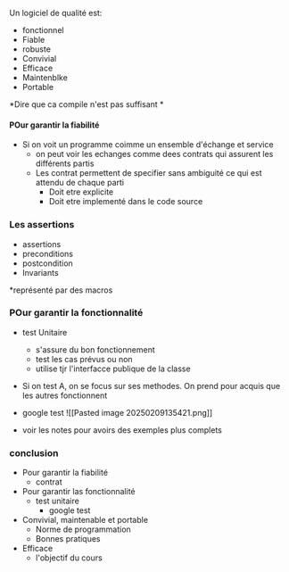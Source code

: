 Un logiciel de qualité est: 
- fonctionnel 
- Fiable
- robuste
- Convivial 
- Efficace
- Maintenblke 
- Portable

*Dire que ca compile n'est pas suffisant *

#### POur garantir la fiabilité 
- Si on voit un programme coimme un ensemble d'échange et service
	- on peut voir les echanges comme dees contrats qui assurent les différents partis
	- Les contrat permettent de specifier sans ambiguité ce qui est attendu de chaque parti 
		- Doit etre explicite 
		- Doit etre implementé dans le code source


### Les assertions 
- assertions
- preconditions
- postcondition
- Invariants


*représenté par des macros

### POur garantir la fonctionnalité

- test Unitaire
	- s'assure du bon fonctionnement
	- test les cas prévus ou non 
	- utilise tjr l'interfacce publique de la classe
- Si on test A, on se focus sur ses methodes. On prend pour acquis que les autres fonctionnent


- google test
![[Pasted image 20250209135421.png]]

- voir les notes pour avoirs des exemples plus complets





### conclusion
- Pour garantir la fiabilité 
	- contrat
- Pour garantir las fonctionnalité 
	- test unitaire
		- google test 
- Convivial, maintenable et portable 
	- Norme de programmation
	- Bonnes pratiques
- Efficace 
	- l'objectif du cours 
